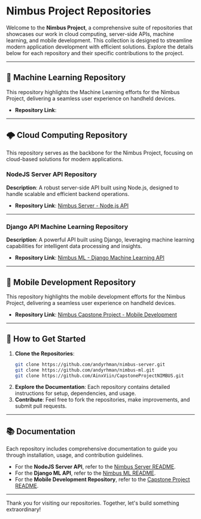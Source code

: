 # Nimbus Project Repositories

Welcome to the **Nimbus Project**, a comprehensive suite of repositories that showcases our work in cloud computing, server-side APIs, machine learning, and mobile development. This collection is designed to streamline modern application development with efficient solutions. Explore the details below for each repository and their specific contributions to the project.

---

## 📱 Machine Learning Repository
This repository highlights the Machine Learning efforts for the Nimbus Project, delivering a seamless user experience on handheld devices.

- **Repository Link**: 

---

## 🌩️ Cloud Computing Repository
This repository serves as the backbone for the Nimbus Project, focusing on cloud-based solutions for modern applications.

### NodeJS Server API Repository
**Description**: A robust server-side API built using Node.js, designed to handle scalable and efficient backend operations.

- **Repository Link**: [Nimbus Server - Node.js API](https://github.com/andyrhman/nimbus-server.git)

---

### Django API Machine Learning Repository
**Description**: A powerful API built using Django, leveraging machine learning capabilities for intelligent data processing and insights.

- **Repository Link**: [Nimbus ML - Django Machine Learning API](https://github.com/andyrhman/nimbus-ml.git)

---

## 📱 Mobile Development Repository
This repository highlights the mobile development efforts for the Nimbus Project, delivering a seamless user experience on handheld devices.

- **Repository Link**: [Nimbus Capstone Project - Mobile Development](https://github.com/AinxViin/CapstoneProjectNIMBUS)

---

## 🌟 How to Get Started
1. **Clone the Repositories**: 
   ```bash
   git clone https://github.com/andyrhman/nimbus-server.git
   git clone https://github.com/andyrhman/nimbus-ml.git
   git clone https://github.com/AinxViin/CapstoneProjectNIMBUS.git
   ```
2. **Explore the Documentation**: Each repository contains detailed instructions for setup, dependencies, and usage.
3. **Contribute**: Feel free to fork the repositories, make improvements, and submit pull requests.

---

## 📚 Documentation
Each repository includes comprehensive documentation to guide you through installation, usage, and contribution guidelines.

- For the **NodeJS Server API**, refer to the [Nimbus Server README](https://github.com/andyrhman/nimbus-server#readme).
- For the **Django ML API**, refer to the [Nimbus ML README](https://github.com/andyrhman/nimbus-ml#readme).
- For the **Mobile Development Repository**, refer to the [Capstone Project README](https://github.com/AinxViin/CapstoneProjectNIMBUS#readme).

---

Thank you for visiting our repositories. Together, let's build something extraordinary!
